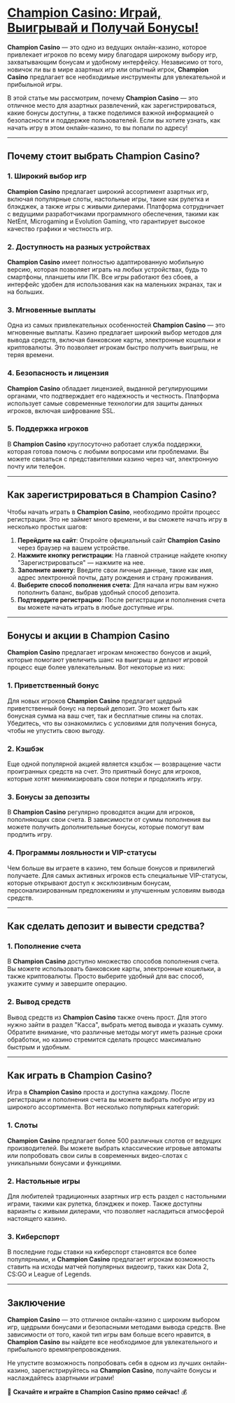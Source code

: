 # [Champion Casino: Играй, Выигрывай и Получай Бонусы!](<🎰 Champion Casino: Играй, Выигрывай и Получай Бонусы! 💰>)

**Champion Casino** — это одно из ведущих онлайн-казино, которое привлекает игроков по всему миру благодаря широкому выбору игр, захватывающим бонусам и удобному интерфейсу. Независимо от того, новичок ли вы в мире азартных игр или опытный игрок, **Champion Casino** предлагает все необходимые инструменты для увлекательной и прибыльной игры.

В этой статье мы рассмотрим, почему **Champion Casino** — это отличное место для азартных развлечений, как зарегистрироваться, какие бонусы доступны, а также поделимся важной информацией о безопасности и поддержке пользователей. Если вы хотите узнать, как начать игру в этом онлайн-казино, то вы попали по адресу!

***

## Почему стоит выбрать Champion Casino?

### 1. **Широкий выбор игр**

**Champion Casino** предлагает широкий ассортимент азартных игр, включая популярные слоты, настольные игры, такие как рулетка и блэкджек, а также игры с живыми дилерами. Платформа сотрудничает с ведущими разработчиками программного обеспечения, такими как NetEnt, Microgaming и Evolution Gaming, что гарантирует высокое качество графики и честность игр.

### 2. **Доступность на разных устройствах**

**Champion Casino** имеет полностью адаптированную мобильную версию, которая позволяет играть на любых устройствах, будь то смартфоны, планшеты или ПК. Все игры работают без сбоев, а интерфейс удобен для использования как на маленьких экранах, так и на больших.

### 3. **Мгновенные выплаты**

Одна из самых привлекательных особенностей **Champion Casino** — это мгновенные выплаты. Казино предлагает широкий выбор методов для вывода средств, включая банковские карты, электронные кошельки и криптовалюты. Это позволяет игрокам быстро получить выигрыш, не теряя времени.

### 4. **Безопасность и лицензия**

**Champion Casino** обладает лицензией, выданной регулирующими органами, что подтверждает его надежность и честность. Платформа использует самые современные технологии для защиты данных игроков, включая шифрование SSL.

### 5. **Поддержка игроков**

В **Champion Casino** круглосуточно работает служба поддержки, которая готова помочь с любыми вопросами или проблемами. Вы можете связаться с представителями казино через чат, электронную почту или телефон.

***

## Как зарегистрироваться в Champion Casino?

Чтобы начать играть в **Champion Casino**, необходимо пройти процесс регистрации. Это не займет много времени, и вы сможете начать игру в несколько простых шагов:

1. **Перейдите на сайт**: Откройте официальный сайт **Champion Casino** через браузер на вашем устройстве.
2. **Нажмите кнопку регистрации**: На главной странице найдете кнопку "Зарегистрироваться" — нажмите на нее.
3. **Заполните анкету**: Введите свои личные данные, такие как имя, адрес электронной почты, дату рождения и страну проживания.
4. **Выберите способ пополнения счета**: Для начала игры вам нужно пополнить баланс, выбрав удобный способ депозита.
5. **Подтвердите регистрацию**: После регистрации и пополнения счета вы можете начать играть в любые доступные игры.

***

## Бонусы и акции в Champion Casino

**Champion Casino** предлагает игрокам множество бонусов и акций, которые помогают увеличить шанс на выигрыш и делают игровой процесс еще более увлекательным. Вот некоторые из них:

### 1. **Приветственный бонус**

Для новых игроков **Champion Casino** предлагает щедрый приветственный бонус на первый депозит. Это может быть как бонусная сумма на ваш счет, так и бесплатные спины на слотах. Убедитесь, что вы ознакомились с условиями для получения бонуса, чтобы не упустить свою выгоду.

### 2. **Кэшбэк**

Еще одной популярной акцией является кэшбэк — возвращение части проигранных средств на счет. Это приятный бонус для игроков, которые хотят минимизировать свои потери и продолжить игру.

### 3. **Бонусы за депозиты**

В **Champion Casino** регулярно проводятся акции для игроков, пополняющих свои счета. В зависимости от суммы пополнения вы можете получить дополнительные бонусы, которые помогут вам продлить игру.

### 4. **Программы лояльности и VIP-статусы**

Чем больше вы играете в казино, тем больше бонусов и привилегий получаете. Для самых активных игроков есть специальные VIP-статусы, которые открывают доступ к эксклюзивным бонусам, персонализированным предложениям и улучшенным условиям вывода средств.

***

## Как сделать депозит и вывести средства?

### 1. **Пополнение счета**

В **Champion Casino** доступно множество способов пополнения счета. Вы можете использовать банковские карты, электронные кошельки, а также криптовалюты. Просто выберите удобный для вас способ, укажите сумму и завершите операцию.

### 2. **Вывод средств**

Вывод средств из **Champion Casino** также очень прост. Для этого нужно зайти в раздел "Касса", выбрать метод вывода и указать сумму. Обратите внимание, что различные методы могут иметь разные сроки обработки, но казино стремится сделать процесс максимально быстрым и удобным.

***

## Как играть в Champion Casino?

Игра в **Champion Casino** проста и доступна каждому. После регистрации и пополнения счета вы можете выбрать любую игру из широкого ассортимента. Вот несколько популярных категорий:

### 1. **Слоты**

**Champion Casino** предлагает более 500 различных слотов от ведущих производителей. Вы можете выбрать классические игровые автоматы или попробовать свои силы в современных видео-слотах с уникальными бонусами и функциями.

### 2. **Настольные игры**

Для любителей традиционных азартных игр есть раздел с настольными играми, такими как рулетка, блэкджек и покер. Также доступны варианты с живыми дилерами, что позволяет насладиться атмосферой настоящего казино.

### 3. **Киберспорт**

В последние годы ставки на киберспорт становятся все более популярными, и **Champion Casino** предлагает игрокам возможность ставить на исходы матчей популярных видеоигр, таких как Dota 2, CS\:GO и League of Legends.

***

## Заключение

**Champion Casino** — это отличное онлайн-казино с широким выбором игр, щедрыми бонусами и безопасными методами вывода средств. Вне зависимости от того, какой тип игры вам больше всего нравится, в **Champion Casino** вы найдете все необходимое для увлекательного и прибыльного времяпрепровождения.

Не упустите возможность попробовать себя в одном из лучших онлайн-казино, зарегистрируйтесь на **Champion Casino**, получайте бонусы и наслаждайтесь азартными играми!

🎰 **Скачайте и играйте в Champion Casino прямо сейчас!** 💰
